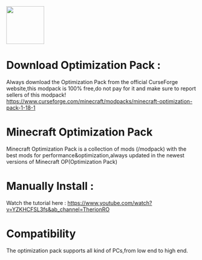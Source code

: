 <img src="https://user-images.githubusercontent.com/59541950/175035789-c176525a-93d6-4c1b-83af-beec801c5dd8.png" width="100" height="100" />

# Download Optimization Pack :
Always download the Optimization Pack from the official CurseForge website,this modpack is 100% free,do not pay for it and make sure to report sellers of this modpack!
https://www.curseforge.com/minecraft/modpacks/minecraft-optimization-pack-1-18-1

# Minecraft Optimization Pack
Minecraft Optimization Pack is a collection of mods (/modpack) with the best mods for performance&optimization,always updated in the newest versions of Minecraft OP(Optimization Pack)
# Manually Install :
 Watch the tutorial here : https://www.youtube.com/watch?v=YZKHCFSL3fs&ab_channel=TherionRO
# Compatibility
 The optimization pack supports all kind of PCs,from low end to high end.
 
